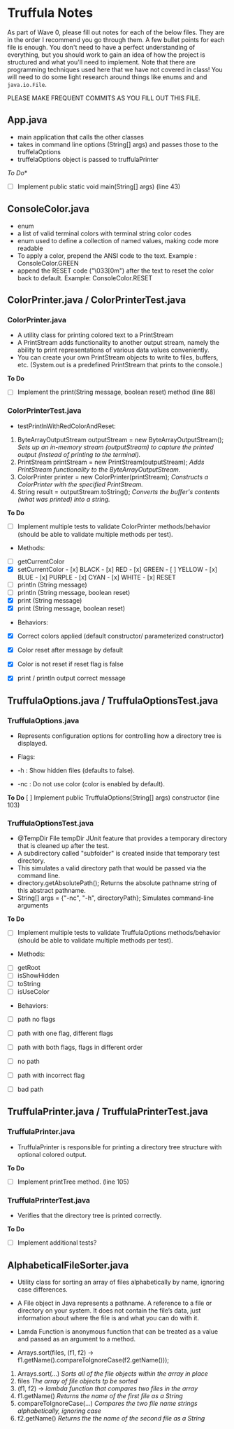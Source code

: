 # Truffula Notes
As part of Wave 0, please fill out notes for each of the below files. They are in the order I recommend you go through them. A few bullet points for each file is enough. You don't need to have a perfect understanding of everything, but you should work to gain an idea of how the project is structured and what you'll need to implement. Note that there are programming techniques used here that we have not covered in class! You will need to do some light research around things like enums and and `java.io.File`.

PLEASE MAKE FREQUENT COMMITS AS YOU FILL OUT THIS FILE.

## App.java
- main application that calls the other classes
- takes in command line options (String[] args) and passes those to the truffelaOptions 
- truffelaOptions object is passed to truffulaPrinter

*To Do**
- [ ] Implement public static void main(String[] args) (line 43)


## ConsoleColor.java
- enum
- a list of valid terminal colors with terminal string color codes
- enum used to define a collection of named values, making code more readable 
- To apply a color, prepend the ANSI code to the text. Example : ConsoleColor.GREEN
- append the RESET code ("\033[0m") after the text to reset the color back to default. Example: ConsoleColor.RESET


## ColorPrinter.java / ColorPrinterTest.java

### ColorPrinter.java
- A utility class for printing colored text to a PrintStream
- A PrintStream adds functionality to another output stream, namely the ability to print representations of various data values conveniently.
- You can create your own PrintStream objects to write to files, buffers, etc.  (System.out is a predefined PrintStream that prints to the console.)

**To Do**
 - [ ] Implement the print(String message, boolean reset) method (line 88)

### ColorPrinterTest.java
- testPrintlnWithRedColorAndReset:
 1. ByteArrayOutputStream outputStream = new ByteArrayOutputStream(); *Sets up an in-memory stream (outputStream) to capture the printed output (instead of printing to the terminal).*
 2. PrintStream printStream = new PrintStream(outputStream); *Adds PrintStream functionality to the ByteArrayOutputStream.*
 3. ColorPrinter printer = new ColorPrinter(printStream); *Constructs a ColorPrinter with the specified PrintStream.*
 4. String result = outputStream.toString(); *Converts the buffer's contents (what was printed) into a string.*

**To Do**
-[ ] Implement multiple tests to validate ColorPrinter methods/behavior (should be able to validate multiple methods per test).

- Methods:
 - [ ] getCurrentColor
 - [x] setCurrentColor - [x] BLACK - [x] RED - [x] GREEN - [ ] YELLOW - [x] BLUE - [x] PURPLE - [x] CYAN - [x] WHITE - [x] RESET
 - [ ] println (String message)
 - [ ] println (String message, boolean reset)
 - [x] print (String message)
 - [x] print (String message, boolean reset)

- Behaviors: 
- [x] Correct colors applied (default constructor/ parameterized constructor)
- [x] Color reset after message by default
- [x] Color is not reset if reset flag is false
- [x] print / println output correct message


## TruffulaOptions.java / TruffulaOptionsTest.java

### TruffulaOptions.java
- Represents configuration options for controlling how a directory tree is displayed.

- Flags:
 - -h   : Show hidden files (defaults to false).
 - -nc  : Do not use color (color is enabled by default).

**To Do**
 [ ] Implement public TruffulaOptions(String[] args) constructor (line 103)

### TruffulaOptionsTest.java

- @TempDir File tempDir JUnit feature that provides a temporary directory that is cleaned up after the test.
- A subdirectory called "subfolder" is created inside that temporary test directory.
- This simulates a valid directory path that would be passed via the command line.
- directory.getAbsolutePath(); Returns the absolute pathname string of this abstract pathname.
- String[] args = {"-nc", "-h", directoryPath}; Simulates command-line arguments 

**To Do**
-[ ] Implement multiple tests to validate TruffulaOptions methods/behavior (should be able to validate multiple methods per test).

- Methods:
 - [ ] getRoot
 - [ ] isShowHidden
 - [ ] toString
 - [ ] isUseColor

- Behaviors:
- [ ] path no flags
- [ ] path with one flag, different flags
- [ ] path with both flags, flags in different order
- [ ] no path
- [ ] path with incorrect flag
- [ ] bad path 
 

## TruffulaPrinter.java / TruffulaPrinterTest.java

### TruffulaPrinter.java
- TruffulaPrinter is responsible for printing a directory tree structure with optional colored output.

**To Do**
- [ ] Implement printTree method. (line 105)

### TruffulaPrinterTest.java
- Verifies that the directory tree is printed correctly.

**To Do**
- [ ] Implement additional tests?


## AlphabeticalFileSorter.java
- Utility class for sorting an array of files alphabetically by name, ignoring case differences.
- A File object in Java represents a pathname. A reference to a file or directory on your system. It does not contain the file’s data, just information about where the file is and what you can do with it.
- Lamda Function is anonymous function that can be treated as a value and passed as an argument to a method.

- Arrays.sort(files, (f1, f2) -> f1.getName().compareToIgnoreCase(f2.getName()));

 1. Arrays.sort(...)	*Sorts all of the file objects within the array in place*
 2. files	*The array of file objects tp be sorted*
 3. (f1, f2) -> *lambda function that compares two files in the array*
 4. f1.getName()	*Returns the name of the first file as a String*
 5. compareToIgnoreCase(...)	*Compares the two file name strings alphabetically, ignoring case*
 6. f2.getName() *Returns the the name of the second file as a String*